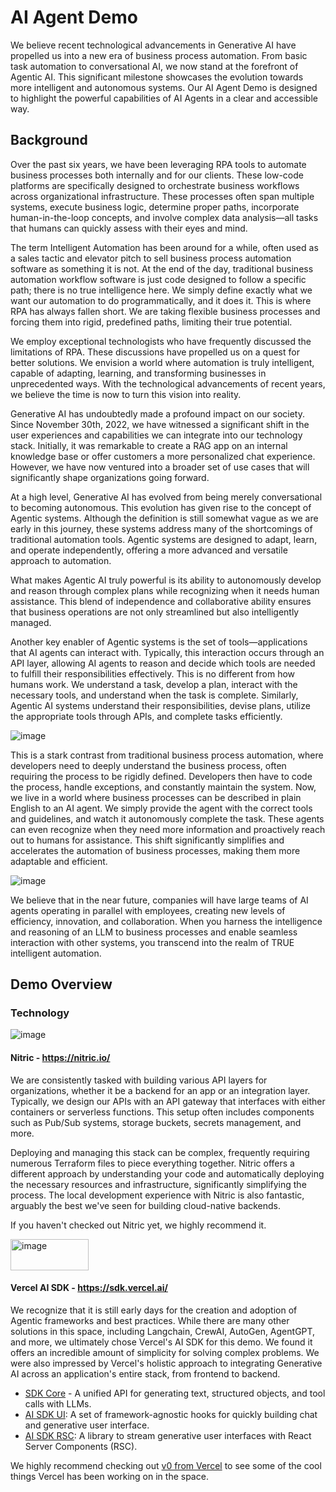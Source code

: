 # AI Agent Demo

We believe recent technological advancements in Generative AI have propelled us into a new era of business process automation. From basic task automation to conversational AI, we now stand at the forefront of Agentic AI. This significant milestone showcases the evolution towards more intelligent and autonomous systems. Our AI Agent Demo is designed to highlight the powerful capabilities of AI Agents in a clear and accessible way.

## Background

Over the past six years, we have been leveraging RPA tools to automate business processes both internally and for our clients. These low-code platforms are specifically designed to orchestrate business workflows across organizational infrastructure. These processes often span multiple systems, execute business logic, determine proper paths, incorporate human-in-the-loop concepts, and involve complex data analysis—all tasks that humans can quickly assess with their eyes and mind. 

The term Intelligent Automation has been around for a while, often used as a sales tactic and elevator pitch to sell business process automation software as something it is not. At the end of the day, traditional business automation workflow software is just code designed to follow a specific path; there is no true intelligence here. We simply define exactly what we want our automation to do programmatically, and it does it. This is where RPA has always fallen short. We are taking flexible business processes and forcing them into rigid, predefined paths, limiting their true potential.

We employ exceptional technologists who have frequently discussed the limitations of RPA. These discussions have propelled us on a quest for better solutions. We envision a world where automation is truly intelligent, capable of adapting, learning, and transforming businesses in unprecedented ways. With the technological advancements of recent years, we believe the time is now to turn this vision into reality.

Generative AI has undoubtedly made a profound impact on our society. Since November 30th, 2022, we have witnessed a significant shift in the user experiences and capabilities we can integrate into our technology stack. Initially, it was remarkable to create a RAG app on an internal knowledge base or offer customers a more personalized chat experience. However, we have now ventured into a broader set of use cases that will significantly shape organizations going forward.

At a high level, Generative AI has evolved from being merely conversational to becoming autonomous. This evolution has given rise to the concept of Agentic systems. Although the definition is still somewhat vague as we are early in this journey, these systems address many of the shortcomings of traditional automation tools. Agentic systems are designed to adapt, learn, and operate independently, offering a more advanced and versatile approach to automation.

What makes Agentic AI truly powerful is its ability to autonomously develop and reason through complex plans while recognizing when it needs human assistance. This blend of independence and collaborative ability ensures that business operations are not only streamlined but also intelligently managed.

Another key enabler of Agentic systems is the set of tools—applications that AI agents can interact with. Typically, this interaction occurs through an API layer, allowing AI agents to reason and decide which tools are needed to fulfill their responsibilities effectively. This is no different from how humans work. We understand a task, develop a plan, interact with the necessary tools, and understand when the task is complete. Similarly, Agentic AI systems understand their responsibilities, devise plans, utilize the appropriate tools through APIs, and complete tasks efficiently.

![image](https://github.com/user-attachments/assets/bd5b4048-9474-4ac8-b730-3e04010a7994)

This is a stark contrast from traditional business process automation, where developers need to deeply understand the business process, often requiring the process to be rigidly defined. Developers then have to code the process, handle exceptions, and constantly maintain the system. Now, we live in a world where business processes can be described in plain English to an AI agent. We simply provide the agent with the correct tools and guidelines, and watch it autonomously complete the task. These agents can even recognize when they need more information and proactively reach out to humans for assistance. This shift significantly simplifies and accelerates the automation of business processes, making them more adaptable and efficient.

![image](https://github.com/user-attachments/assets/2379e915-73eb-4658-a98d-dc5784495e0b)

We believe that in the near future, companies will have large teams of AI agents operating in parallel with employees, creating new levels of efficiency, innovation, and collaboration. When you harness the intelligence and reasoning of an LLM to business processes and enable seamless interaction with other systems, you transcend into the realm of TRUE intelligent automation.

## Demo Overview

### Technology

![image](https://github.com/user-attachments/assets/94ec57fb-3973-4810-8a14-764cbdcd1852)

#### Nitric - https://nitric.io/

We are consistently tasked with building various API layers for organizations, whether it be a backend for an app or an integration layer. Typically, we design our APIs with an API gateway that interfaces with either containers or serverless functions. This setup often includes components such as Pub/Sub systems, storage buckets, secrets management, and more.

Deploying and managing this stack can be complex, frequently requiring numerous Terraform files to piece everything together. Nitric offers a different approach by understanding your code and automatically deploying the necessary resources and infrastructure, significantly simplifying the process. The local development experience with Nitric is also fantastic, arguably the best we've seen for building cloud-native backends.

If you haven't checked out Nitric yet, we highly recommend it.

<img src="https://github.com/user-attachments/assets/48a0218b-7aa7-412f-b6fc-7be507c665e8" alt="image" width="125" height="50">

#### Vercel AI SDK - https://sdk.vercel.ai/

We recognize that it is still early days for the creation and adoption of Agentic frameworks and best practices. While there are many other solutions in this space, including Langchain, CrewAI, AutoGen, AgentGPT, and more, we ultimately chose Vercel's AI SDK for this demo. We found it offers an incredible amount of simplicity for solving complex problems. We were also impressed by Vercel's holistic approach to integrating Generative AI across an application's entire stack, from frontend to backend.

- [SDK Core](https://sdk.vercel.ai/docs/ai-sdk-core) - A unified API for generating text, structured objects, and tool calls with LLMs.
- [AI SDK UI](https://sdk.vercel.ai/docs/ai-sdk-ui): A set of framework-agnostic hooks for quickly building chat and generative user interface.
- [AI SDK RSC](https://sdk.vercel.ai/docs/ai-sdk-rsc): A library to stream generative user interfaces with React Server Components (RSC).

We highly recommend checking out [v0 from Vercel](https://v0.dev/) to see some of the cool things Vercel has been working on in the space. 





